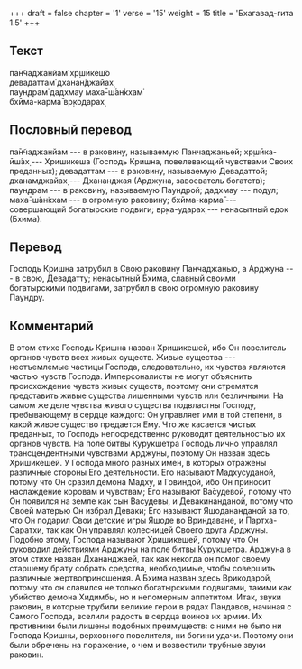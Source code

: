 +++
draft = false
chapter = '1'
verse = '15'
weight = 15
title = 'Бхагавад-гита 1.5'
+++
## Текст

па̄н̃чаджанйам̇ хр̣шӣкеш́о  
девадаттам̇ дханан̃джайах̣  
паун̣д̣рам̇ дадхмау маха̄-ш́ан̇кхам̇  
бхӣма-карма̄ вр̣кодарах̣

## Пословный перевод

па̄н̃чаджанйам --- в раковину, называемую Панчаджаньей; хр̣шӣка-ӣш́ах̣ ---
Хришикеша (Господь Кришна, повелевающий чувствами Своих преданных);
девадаттам --- в раковину, называемую Девадаттой; дханамджайах̣ ---
Дхананджая (Арджуна, завоеватель богатств); паун̣д̣рам --- в раковину,
называемую Паундрой; дадхмау --- подул; маха̄-ш́ан̇кхам --- в огромную
раковину; бхӣма-карма̄ --- совершающий богатырские подвиги; вр̣ка-ударах̣
--- ненасытный едок (Бхима).

## Перевод

Господь Кришна затрубил в Свою раковину Панчаджанью, а Арджуна --- в
свою, Девадатту; ненасытный Бхима, славный своими богатырскими
подвигами, затрубил в свою огромную раковину Паундру.

## Комментарий

В этом стихе Господь Кришна назван Хришикешей, ибо Он повелитель органов
чувств всех живых существ. Живые существа --- неотъемлемые частицы
Господа, следовательно, их чувства являются частью чувств Господа.
Имперсоналисты не могут объяснить происхождение чувств живых существ,
поэтому они стремятся представить живые существа лишенными чувств или
безличными. На самом же деле чувства живого существа подвластны Господу,
пребывающему в сердце каждого: Он управляет ими в той степени, в какой
живое существо предается Ему. Что же касается чистых преданных, то
Господь непосредственно руководит деятельностью их органов чувств. На
поле битвы Курукшетра Господь лично управлял трансцендентными чувствами
Арджуны, поэтому Он назван здесь Хришикешей. У Господа много разных
имен, в которых отражены различные стороны Его деятельности. Его
называют Мадхусуданой, потому что Он сразил демона Мадху, и Говиндой,
ибо Он приносит наслаждение коровам и чувствам; Его называют Ва̄судевой,
потому что Он появился на земле как сын Васудевы, и Девакинанданой,
потому что Своей матерью Он избрал Деваки; Его называют Яшодананданой за
то, что Он подарил Свои детские игры Яшоде во Вриндаване, и
Партха-Саратхи, так как Он управлял колесницей Своего друга Арджуны.
Подобно этому, Господа называют Хришикешей, потому что Он руководил
действиями Арджуны на поле битвы Курукшетра. Арджуна в этом стихе назван
Дхананджаей, так как некогда он помог своему старшему брату собрать
средства, необходимые, чтобы совершить различные жертвоприношения. А
Бхима назван здесь Врикодарой, потому что он славился не только
богатырскими подвигами, такими как убийство демона Хидимбы, но и
непомерным аппетитом. Итак, звуки раковин, в которые трубили великие
герои в рядах Пандавов, начиная с Самого Господа, вселили радость в
сердца воинов их армии. Их противники были лишены подобных преимуществ:
с ними не было ни Господа Кришны, верховного повелителя, ни богини
удачи. Поэтому они были обречены на поражение, о чем и возвестили
трубные звуки раковин.
